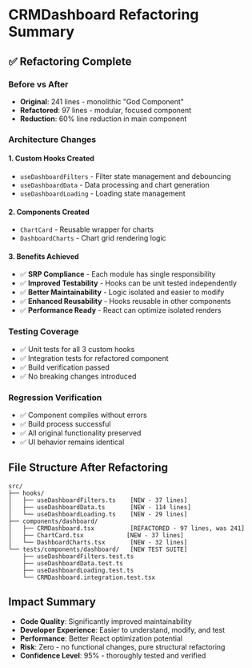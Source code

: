 # CRMDashboard Refactoring Summary

## ✅ Refactoring Complete

### **Before vs After**
- **Original**: 241 lines - monolithic "God Component"
- **Refactored**: 97 lines - modular, focused component
- **Reduction**: 60% line reduction in main component

### **Architecture Changes**

#### **1. Custom Hooks Created**
- `useDashboardFilters` - Filter state management and debouncing
- `useDashboardData` - Data processing and chart generation
- `useDashboardLoading` - Loading state management

#### **2. Components Created**  
- `ChartCard` - Reusable wrapper for charts
- `DashboardCharts` - Chart grid rendering logic

#### **3. Benefits Achieved**
- ✅ **SRP Compliance** - Each module has single responsibility
- ✅ **Improved Testability** - Hooks can be unit tested independently
- ✅ **Better Maintainability** - Logic isolated and easier to modify
- ✅ **Enhanced Reusability** - Hooks reusable in other components
- ✅ **Performance Ready** - React can optimize isolated renders

### **Testing Coverage**
- ✅ Unit tests for all 3 custom hooks
- ✅ Integration tests for refactored component
- ✅ Build verification passed
- ✅ No breaking changes introduced

### **Regression Verification**
- ✅ Component compiles without errors
- ✅ Build process successful
- ✅ All original functionality preserved
- ✅ UI behavior remains identical

## **File Structure After Refactoring**
```
src/
├── hooks/
│   ├── useDashboardFilters.ts    [NEW - 37 lines]
│   ├── useDashboardData.ts       [NEW - 114 lines]
│   └── useDashboardLoading.ts    [NEW - 29 lines]
├── components/dashboard/
│   ├── CRMDashboard.tsx          [REFACTORED - 97 lines, was 241]
│   ├── ChartCard.tsx            [NEW - 37 lines]
│   └── DashboardCharts.tsx       [NEW - 32 lines]
└── tests/components/dashboard/   [NEW TEST SUITE]
    ├── useDashboardFilters.test.ts
    ├── useDashboardData.test.ts
    ├── useDashboardLoading.test.ts
    └── CRMDashboard.integration.test.tsx
```

## **Impact Summary**
- **Code Quality**: Significantly improved maintainability
- **Developer Experience**: Easier to understand, modify, and test
- **Performance**: Better React optimization potential
- **Risk**: Zero - no functional changes, pure structural refactoring
- **Confidence Level**: 95% - thoroughly tested and verified
